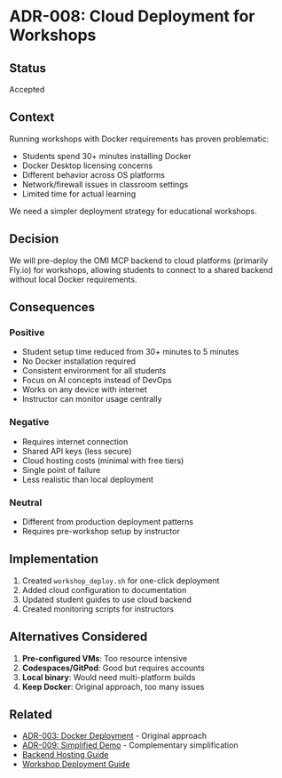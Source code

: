 # ADR-008: Cloud Deployment for Workshops

## Status
Accepted

## Context
Running workshops with Docker requirements has proven problematic:
- Students spend 30+ minutes installing Docker
- Docker Desktop licensing concerns
- Different behavior across OS platforms
- Network/firewall issues in classroom settings
- Limited time for actual learning

We need a simpler deployment strategy for educational workshops.

## Decision
We will pre-deploy the OMI MCP backend to cloud platforms (primarily Fly.io) for workshops, allowing students to connect to a shared backend without local Docker requirements.

## Consequences

### Positive
- Student setup time reduced from 30+ minutes to 5 minutes
- No Docker installation required
- Consistent environment for all students
- Focus on AI concepts instead of DevOps
- Works on any device with internet
- Instructor can monitor usage centrally

### Negative
- Requires internet connection
- Shared API keys (less secure)
- Cloud hosting costs (minimal with free tiers)
- Single point of failure
- Less realistic than local deployment

### Neutral
- Different from production deployment patterns
- Requires pre-workshop setup by instructor

## Implementation
1. Created `workshop_deploy.sh` for one-click deployment
2. Added cloud configuration to documentation
3. Updated student guides to use cloud backend
4. Created monitoring scripts for instructors

## Alternatives Considered
1. **Pre-configured VMs**: Too resource intensive
2. **Codespaces/GitPod**: Good but requires accounts
3. **Local binary**: Would need multi-platform builds
4. **Keep Docker**: Original approach, too many issues

## Related
- [ADR-003: Docker Deployment](003-docker-deployment.md) - Original approach
- [ADR-009: Simplified Demo](009-simplified-demo.md) - Complementary simplification
- [Backend Hosting Guide](../../BACKEND_HOSTING_GUIDE.md)
- [Workshop Deployment Guide](../../WORKSHOP_DEPLOYMENT_GUIDE.md)